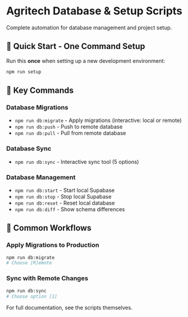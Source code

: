 # Agritech Database & Setup Scripts

Complete automation for database management and project setup.

## 🚀 Quick Start - One Command Setup

Run this **once** when setting up a new development environment:

```bash
npm run setup
```

## 📜 Key Commands

### Database Migrations
- `npm run db:migrate` - Apply migrations (interactive: local or remote)
- `npm run db:push` - Push to remote database
- `npm run db:pull` - Pull from remote database

### Database Sync
- `npm run db:sync` - Interactive sync tool (5 options)

### Database Management  
- `npm run db:start` - Start local Supabase
- `npm run db:stop` - Stop local Supabase
- `npm run db:reset` - Reset local database
- `npm run db:diff` - Show schema differences

## 🎯 Common Workflows

### Apply Migrations to Production
```bash
npm run db:migrate
# Choose [R]emote
```

### Sync with Remote Changes
```bash
npm run db:sync
# Choose option [1]
```

For full documentation, see the scripts themselves.
